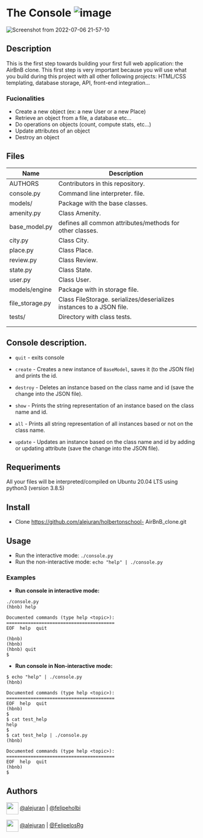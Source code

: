 # The Console ![image](https://user-images.githubusercontent.com/98775024/177681244-f7019a04-380b-4f37-ae43-3fc7e4086fa6.png)

![Screenshot from 2022-07-06 21-57-10](https://user-images.githubusercontent.com/98775024/177681066-d4a85ac7-d5b1-4d43-9475-4355494bdfc7.png)


## Description

This is the first step towards building your first full web application: the AirBnB clone. This first step is very important because you will use what you build during this project with all other following projects: HTML/CSS templating, database storage, API, front-end integration…

### Fucionalities

* Create a new object (ex: a new User or a new Place)
* Retrieve an object from a file, a database etc…
* Do operations on objects (count, compute stats, etc…)
* Update attributes of an object
* Destroy an object

## Files

| Name | Description |
| ------------------------------ | -------------------------------------------- |
| AUTHORS | Contributors in this repository.|
| console.py | Command line interpreter. file. |
| models/ | Package with the base classes. |
| amenity.py | Class Amenity. |
| base_model.py | defines all common attributes/methods for other classes. |
| city.py | Class City. |
| place.py | Class Place. |
| review.py | Class Review. |
| state.py | Class State. |
| user.py | Class User. |
| models/engine | Package with in storage file. |
| file_storage.py | Class FileStorage. serializes/deserializes instances to a JSON file. |
| tests/ | Directory with class tests. |
|  |  |
| | |

## Console description.

* ```quit``` - exits console
* ```create``` - Creates a new instance of ```BaseModel```, saves it (to the JSON file) and prints the id.

* ```destroy``` - Deletes an instance based on the class name and id (save the change into the JSON file).
* ```show``` - Prints the string representation of an instance based on the class name and id.
* ```all``` - Prints all string representation of all instances based or not on the class name.
* ```update``` - Updates an instance based on the class name and id by adding or updating attribute (save the change into the JSON file).


## Requeriments

All your files will be interpreted/compiled on Ubuntu 20.04 LTS using python3 (version 3.8.5)

## Install

* Clone https://github.com/alejuran/holbertonschool-    AirBnB_clone.git


## Usage

* Run the interactive mode: ```./console.py```
* Run the non-interactive mode: ```echo "help" | ./console.py```


### Examples

* **Run console in interactive mode:**

```$ 
./console.py
(hbnb) help

Documented commands (type help <topic>):
========================================
EOF  help  quit

(hbnb) 
(hbnb) 
(hbnb) quit
$
```

* **Run console in Non-interactive mode:**

```
$ echo "help" | ./console.py
(hbnb)

Documented commands (type help <topic>):
========================================
EOF  help  quit
(hbnb) 
$
$ cat test_help
help
$
$ cat test_help | ./console.py
(hbnb)

Documented commands (type help <topic>):
========================================
EOF  help  quit
(hbnb) 
$
```

## Authors

<a href = 'https://www.github.com/Crisgrva'> <img width = '32px' align= 'center' src="https://raw.githubusercontent.com/rahulbanerjee26/githubAboutMeGenerator/main/icons/github.svg"/></a> [@alejuran](https://github.com/alejuran) | [@felipeholbi](https://github.com/felipeholbi)

<a href = 'https://www.twitter.com/crisgrvc'> <img width = '32px' align= 'center' src="https://raw.githubusercontent.com/rahulbanerjee26/githubAboutMeGenerator/main/icons/twitter.svg"/></a> [@alejuran](https://twitter.com/alejuran) | [@FelipelosRg](https://twitter.com/@FelipelosRg)
